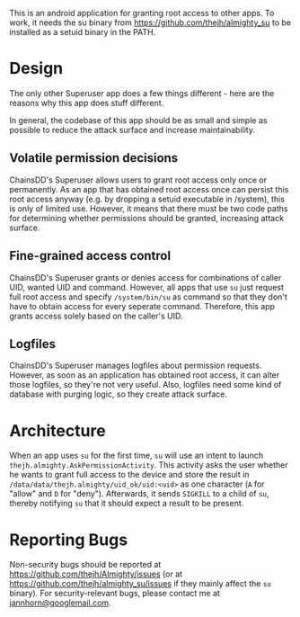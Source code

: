 This is an android application for granting root access to other apps.
To work, it needs the su binary from https://github.com/thejh/almighty_su
to be installed as a setuid binary in the PATH.

Design
======
The only other Superuser app does a few things different - here are
the reasons why this app does stuff different.

In general, the codebase of this app should be as small and simple as
possible to reduce the attack surface and increase maintainability.

Volatile permission decisions
-----------------------------
ChainsDD's Superuser allows users to grant root access only once or
permanently. As an app that has obtained root access once can persist
this root access anyway (e.g. by dropping a setuid executable in /system),
this is only of limited use. However, it means that there must be two
code paths for determining whether permissions should be granted, increasing
attack surface.

Fine-grained access control
---------------------------
ChainsDD's Superuser grants or denies access for combinations of caller
UID, wanted UID and command. However, all apps that use `su` just request
full root access and specify `/system/bin/su` as command so that they
don't have to obtain access for every seperate command. Therefore, this
app grants access solely based on the caller's UID.

Logfiles
--------
ChainsDD's Superuser manages logfiles about permission requests. However,
as soon as an application has obtained root access, it can alter those
logfiles, so they're not very useful. Also, logfiles need some kind of database
with purging logic, so they create attack surface.

Architecture
============
When an app uses `su` for the first time, `su` will use an intent to
launch `thejh.almighty.AskPermissionActivity`. This activity asks the
user whether he wants to grant full access to the device and store
the result in `/data/data/thejh.almighty/uid_ok/uid:<uid>` as one
character (`A` for "allow" and `D` for "deny"). Afterwards, it sends
`SIGKILL` to a child of `su`, thereby notifying `su` that it should
expect a result to be present.

Reporting Bugs
==============
Non-security bugs should be reported at
https://github.com/thejh/Almighty/issues (or at
https://github.com/thejh/almighty_su/issues if they mainly affect
the `su` binary). For security-relevant bugs, please contact me at
jannhorn@googlemail.com.